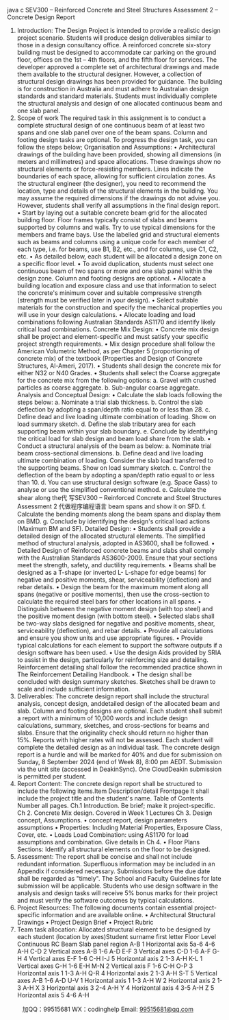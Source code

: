 java c
SEV300 – Reinforced Concrete and Steel Structures 
Assessment 2 – Concrete Design Report 
1. Introduction: 
The   Design   Project   is   intended   to   provide   a   realistic   design   project   scenario.   Students will produce design deliverables    similar to those in a design consultancy office. A   reinforced concrete six-story   building   must   be designed to accommodate car   parking on   the   ground   floor,   offices   on   the   1st   –   4th   floors,   and   the   fifth   floor   for   services.   The   developer   approved   a   complete   set   of architectural   drawings   and   made them   available   to the structural   designer.   However,   a collection of   structural   design   drawings   has   been   provided   for   guidance.   The   building   is   for   construction   in   Australia   and   must   adhere   to   Australian design standards and standard   materials. Students must individually   complete the structural analysis and design   of   one   allocated   continuous   beam   and   one   slab   panel. 
2. Scope of work 
The   required task   in this assignment   is to conduct a   complete   structural   design   of one continuous beam of at   least   two spans and one slab panel over   one   of the   beam   spans.
Column and footing design tasks are optional. To   progress the   design   task,   you   can   follow   the steps   below;
Organisation and Assumptions: 
•          Architectural   drawings   of   the building   have   been   provided,   showing   all   dimensions   (in   meters and millimetres) and space    allocations. These drawings show no structural   elements   or   force-resisting members. Lines indicate the boundaries of    each space,   allowing   for   sufficient   circulation   zones. As the   structural   engineer   (the   designer),   you   need   to   recommend   the   location,   type   and   details   of   the   structural   elements   in   the   building.   You   may   assume   the   required   dimensions   if the   drawings   do   not   advise   you.   However, students shall verify all assumptions   in   the   final   design   report.
•          Start   by   laying   out   a   suitable   concrete   beam   grid   for   the   allocated   building   floor.   Floor   frames   typically   consist   of   slabs   and   beams   supported   by   columns   and   walls.   Try   to   use   typical   dimensions   for   the members   and   frame   bays.    Use   the    labelled   grid   and   structural   elements   such   as   beams   and   columns   using   a   unique   code for   each   member   of each type,   i.e. for   beams,   use   B1,   B2, etc., and for   columns,   use   C1,   C2,   etc.
•          As detailed   below, each   student   will   be   allocated   a   design   zone   on   a   specific   floor   level.
•          To   avoid   duplication,   students   must   select   one   continuous   beam   of two   spans   or   more   and one slab   panel within the design   zone. Column and footing designs are optional. 
•          Allocate   a    building   location   and   exposure   class   and   use   that   information   to   select   the   concrete's minimum cover and suitable compressive strength (strength must be   verified   later   in your design).
•          Select suitable materials for the construction   and   specify   the mechanical    properties   you will   use   in your design calculations.
•          Allocate loading and load combinations following   Australian Standards      AS1170      and   identify   likely critical   load combinations.
Concrete Mix Design: 
•             Concrete mix design shall be project and element-specific and must satisfy your   specific   project strength requirements.
•             Mix   design   procedure   shall   follow   the   American   Volumetric   Method,   as   per   Chapter   5
(proportioning   of   concrete   mix)   of   the   textbook   (Properties   and   Design   of   Concrete   Structures, Al-Ameri, 2017).
•             Students shall   design the   concrete   mix for either N32 or N40 Grades.
•             Students shall      select the   Coarse aggregate for the concrete   mix   from the following   options:
a.             Gravel with crushed   particles   as   coarse   aggregate. 
b.             Sub-angular coarse aggregate.
Analysis and Conceptual Design: 
•             Calculate the slab   loads following   the   steps   below:
a.               Nominate a trial slab thickness.
b.             Control the slab   deflection   by   adopting   a span/depth   ratio   equal   to   or   less   than   28.
c.                Define   dead   and   live   loading      ultimate   combination   of   loading.   Show   on   load   summary sketch.
d.             Define the slab tributary area for each supporting beam within your slab   boundary.
e.             Conclude by identifying the critical load for slab   design and beam load    share   from the slab.
•             Conduct   a structural analysis of the   beam   as   below:
a.             Nominate trial beam   cross-sectional   dimensions.
b.             Define dead and   live   loading    ultimate combination   of   loading.   Consider the slab   load transferred   to the supporting beams. Show on load summary sketch.
c.             Control   the   deflection   of   the   beam    by   adopting   a   span/depth ratio   equal   to   or   less than   10.
d.             You   can use   structural   design   software   (e.g.   Space   Gass)   to   analyse   or   use   the   simplified conventional   method.
e.             Calculate the shear along the代 写SEV300 – Reinforced Concrete and Steel Structures Assessment 2
代做程序编程语言 beam   spans   and   show   it   on   SFD.
f.                Calculate the   bending moments along the   beam spans and   display them on   BMD.
g.             Conclude   by identifying the design's   critical   load   actions   (Maximum   BM   and   SF).
Detailed Design: 
•          Students shall provide a detailed design of the allocated structural elements. The   simplified method of structural analysis, adopted in AS3600, shall   be followed.
•             Detailed Design of Reinforced concrete beams and slabs shall comply with the   Australian Standards    AS3600-2009.       Ensure    that    your    sections      meet      the      strength,   safety, and ductility   requirements.
•             Beams    shall    be    designed    as    a    T-shape    (or    inverted    L-    L-shape    for    edge    beams)    for   negative and   positive   moments, shear, serviceability   (deflection) and   rebar details.
•             Design    the      beam    for    the      maximum      moment      along      all      spans      (negative      or      positive   moments),   then   use   the   cross-section   to   calculate   the   required   steel   bars   for   other   locations   in all   spans.
•             Distinguish    between    the    negative    moment    design    (with    top    steel)    and   the      positive   moment design (with   bottom   steel).
•             Selected slabs   shall   be two-way slabs   designed   for   negative   and   positive   moments,   shear,   serviceability (deflection), and   rebar details.
•             Provide   all   calculations   and   ensure you   show   units   and   use   appropriate   figures.
•             Provide    typical    calculations    for    each    element    to    support    the    software    outputs    if    a   design software   has   been   used.
•             Use       the       design       Aids       provided      by      SRIA      to      assist      in      the      design,      particularly      for   reinforcing   size   and   detailing.   Reinforcement   detailing   shall   follow   the   recommended   practice shown   in The   Reinforcement   Detailing   Handbook.
•             The   design shall   be concluded   with   design   summary   sketches.   Sketches   shall   be   drawn   to scale and   include sufficient   information.
3. Deliverables: 
The    concrete   design    report   shall    include   the structural analysis, concept design, anddetailed    design of      the       allocated beam and slab. Column    and footing designs are optional.    Each       student    shall    submit    a    report    with    a      minimum    of      10,000    words    and   include   design   calculations,   summary,   sketches,   and   cross-sections   for   beams   and   slabs.   Ensure   that   the   originality   check   should   return no higher than 15%.   Reports   with   higher   rates will   not   be   assessed.   Each student will   complete the   detailed   design as   an   individual   task.   The   concrete   design    report    is    a    hurdle    and   will    be    marked   for   40%      and   due   for   submission on Sunday, 8 September 2024   (end   of Week   8),   8:00   pm   AEDT.   Submission   via   the    unit    site    (accessed    in    DeakinSync).      One      CloudDeakin   submission      is      permitted      per   student.
4. Report Content: 
The concrete design report shall be   structured   to include the following items.Item Description/detail Frontpage It shall include the project title and the student's name. Table of Contents Number all pages. Ch.1 Introduction. Be brief; make it project-specific. Ch 2. Concrete Mix design. Covered in Week 1 Lectures Ch 3. Design concept, Assumptions. • concept report, design parameters  assumptions • Properties: Including Material Properties, Exposure Class, Cover, etc. • Loads  Load Combination: using AS1170 for load assumptions and combination. Give details in Ch 4. • Floor Plans  Sections: Identify all structural elements on the floor to be designed. 
5. Assessment: The report shall be concise and shall not include redundant    information.      Superfluous   information   may   be included   in   an   Appendix   if   considered   necessary.   Submissions   before   the due date shall be regarded as      "timely".      The      School and Faculty Guidelines   for late   submission   will   be   applicable.   Students   who   use   design   software   in   the   analysis   and   design   tasks will   receive   5%   bonus   marks for their project   and   must verify the   software   outcomes   by typical calculations.
6. Project Resources: 
The following documents contain essential project-specific information and are available   online.
•          Architectural    Structural Drawings
•            Project Design Brief
•            Project Rubric
7. Team task allocation:
Allocated structural element to   be designed   by each   student   (location   by   axes)Student surname first letter 
Floor Level Continuous RC Beam Slab panel region A-B 1 Horizontal axis 5a-6 4-6  A-H C-D 2 Vertical axes A-B 1-6  A-D E-F 3 Vertical axes C-D 1-6  A-F G-H 4 Vertical axes E-F 1-6  C-H I-J 5 Horizontal axis 2 1-3  A-H K-L 1 Vertical axes G-H 1-6  E-H M-N 2 Vertical axis F 1-6  C-H O-P 3 Horizontal axis 1 1-3  A-H Q-R 4 Horizontal axis 2 1-3  A-H S-T 5 Vertical axes A-B 1-6  A-D U-V 1 Horizontal axis 1 1-3  A-H W 2 Horizontal axis 2 1-3  A-H X 3 Horizontal axis 3 2-4  A-H Y 4 Horizontal axis 4 3-5  A-H Z 5 Horizontal axis 5 4-6  A-H 











         
加QQ：99515681  WX：codinghelp  Email: 99515681@qq.com
